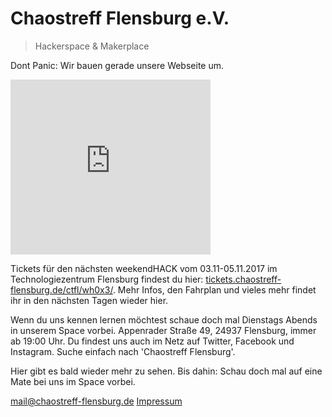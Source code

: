 # Chaostreff Flensburg e.V.
> Hackerspace & Makerplace

Dont Panic: Wir bauen gerade unsere Webseite um.

<iframe src="https://giphy.com/embed/12bVDtXPOzYwda" width="320" height="280" frameBorder="0" class="giphy-embed" allowFullScreen></iframe>

Tickets für den nächsten weekendHACK vom 03.11-05.11.2017 im Technologiezentrum Flensburg findest du hier: [tickets.chaostreff-flensburg.de/ctfl/wh0x3/](https://tickets.chaostreff-flensburg.de/ctfl/wh0x3/). Mehr Infos, den Fahrplan und vieles mehr findet ihr in den nächsten Tagen wieder hier.

Wenn du uns kennen lernen möchtest schaue doch mal Dienstags Abends in unserem Space vorbei. Appenrader Straße 49, 24937 Flensburg, immer ab 19:00 Uhr. Du findest uns auch im Netz auf Twitter, Facebook und Instagram. Suche einfach nach 'Chaostreff Flensburg'.

Hier gibt es bald wieder mehr zu sehen. Bis dahin: Schau doch mal auf eine Mate bei uns im Space vorbei.

[mail@chaostreff-flensburg.de](mailto:mail@chaostreff-flensburg.de) [Impressum](/impressum.md)
